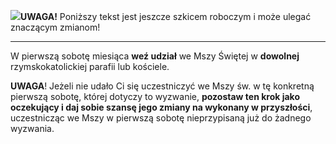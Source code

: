 <span class="challenge-success-status-icon-todo"><img class="svg-image" src="/files/resources/svg/cone-striped.svg" /></span>**UWAGA!** Poniższy tekst jest jeszcze szkicem roboczym i może ulegać znaczącym zmianom!

---
W pierwszą sobotę miesiąca **weź udział** we Mszy Świętej w **dowolnej** rzymskokatolickiej parafii lub kościele.

**UWAGA**! Jeżeli nie udało Ci się uczestniczyć we Mszy św. w tę konkretną pierwszą sobotę, której dotyczy to wyzwanie, **pozostaw ten krok jako oczekujący i daj sobie szansę jego zmiany na wykonany w przyszłości**, uczestnicząc we Mszy w pierwszą sobotę nieprzypisaną już do żadnego wyzwania.
